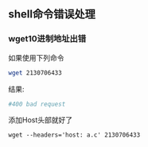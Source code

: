 ## shell命令错误处理

### wget10进制地址出错

如果使用下列命令

```bash
wget 2130706433
```

结果:

```bash
#400 bad request
```

添加Host头部就好了

```
wget --headers='host: a.c' 2130706433
```

